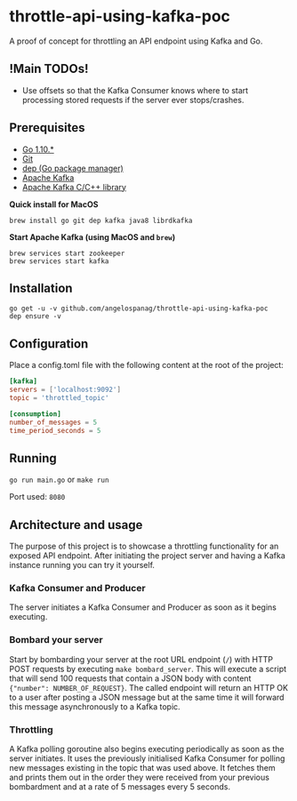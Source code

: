 # throttle-api-using-kafka-poc

A proof of concept for throttling an API endpoint using Kafka and Go.

## !Main TODOs!
  
* Use offsets so that the Kafka Consumer knows where to start processing stored requests if the server ever stops/crashes.

## Prerequisites
* [Go 1.10.*](https://golang.org/)
* [Git](https://git-scm.com/)
* [dep (Go package manager)](https://golang.github.io/dep/)
* [Apache Kafka](https://kafka.apache.org/)
* [Apache Kafka C/C++ library](https://github.com/edenhill/librdkafka)

**Quick install for MacOS**

`brew install go git dep kafka java8 librdkafka`

**Start Apache Kafka (using MacOS and `brew`)**
```
brew services start zookeeper
brew services start kafka
```

## Installation

```
go get -u -v github.com/angelospanag/throttle-api-using-kafka-poc
dep ensure -v
```

## Configuration

Place a config.toml file with the following content at the root of the project:
```toml
[kafka]
servers = ['localhost:9092']
topic = 'throttled_topic'

[consumption]
number_of_messages = 5
time_period_seconds = 5
```

## Running

`go run main.go` or `make run`

Port used: `8080`

## Architecture and usage

The purpose of this project is to showcase a throttling functionality for an exposed API endpoint. After initiating the project server and having a Kafka instance running you can try it yourself.

### Kafka Consumer and Producer
The server initiates a Kafka Consumer and Producer as soon as it begins executing.

### Bombard your server
Start by bombarding your server at the root URL endpoint (`/`) with HTTP POST requests by executing `make bombard_server`. This will execute a script that will send 100 requests that contain a JSON body with content `{"number": NUMBER_OF_REQUEST}`. The called endpoint will return an HTTP OK to a user after posting a JSON message but at the same time it will forward this message asynchronously to a Kafka topic.

### Throttling
A Kafka polling goroutine also begins executing periodically as soon as the server initiates. It uses the previously initialised Kafka Consumer for polling new messages existing in the topic that was used above. It fetches them and prints them out in the order they were received from your previous bombardment and at a rate of 5 messages every 5 seconds.
